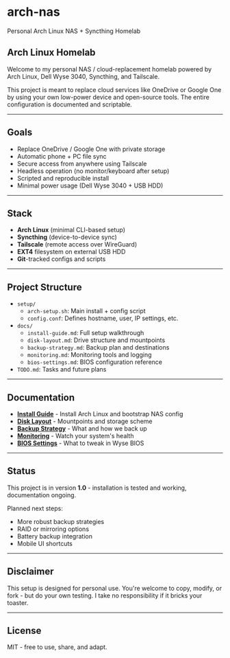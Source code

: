 # arch-nas  
Personal Arch Linux NAS + Syncthing Homelab

## Arch Linux Homelab

Welcome to my personal NAS / cloud-replacement homelab powered by Arch Linux, Dell Wyse 3040, Syncthing, and Tailscale.

This project is meant to replace cloud services like OneDrive or Google One by using your own low-power device and open-source tools. The entire configuration is documented and scriptable.

---

## Goals

- Replace OneDrive / Google One with private storage
- Automatic phone + PC file sync
- Secure access from anywhere using Tailscale
- Headless operation (no monitor/keyboard after setup)
- Scripted and reproducible install
- Minimal power usage (Dell Wyse 3040 + USB HDD)

---

## Stack

- **Arch Linux** (minimal CLI-based setup)
- **Syncthing** (device-to-device sync)
- **Tailscale** (remote access over WireGuard)
- **EXT4** filesystem on external USB HDD
- **Git**-tracked configs and scripts

---

## Project Structure

- `setup/`
  - `arch-setup.sh`: Main install + config script
  - `config.conf`: Defines hostname, user, IP settings, etc.
- `docs/`
  - `install-guide.md`: Full setup walkthrough
  - `disk-layout.md`: Drive structure and mountpoints
  - `backup-strategy.md`: Backup plan and destinations
  - `monitoring.md`: Monitoring tools and logging
  - `bios-settings.md`: BIOS configuration reference
- `TODO.md`: Tasks and future plans

---

## Documentation

- **[Install Guide](docs/install-guide.md)** - Install Arch Linux and bootstrap NAS config
- **[Disk Layout](docs/disk-layout.md)** - Mountpoints and storage scheme
- **[Backup Strategy](docs/backup-strategy.md)** - What and how we back up
- **[Monitoring](docs/monitoring.md)** - Watch your system's health
- **[BIOS Settings](docs/bios-settings.md)** - What to tweak in Wyse BIOS

---

## Status

This project is in version **1.0** - installation is tested and working, documentation ongoing.

Planned next steps:
- More robust backup strategies
- RAID or mirroring options
- Battery backup integration
- Mobile UI shortcuts

---

##  Disclaimer

This setup is designed for personal use. You're welcome to copy, modify, or fork - but do your own testing. I take no responsibility if it bricks your toaster.

---

## License

MIT - free to use, share, and adapt.
